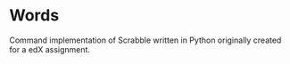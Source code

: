 # Words
Command implementation of Scrabble written in Python originally created for a edX assignment.
